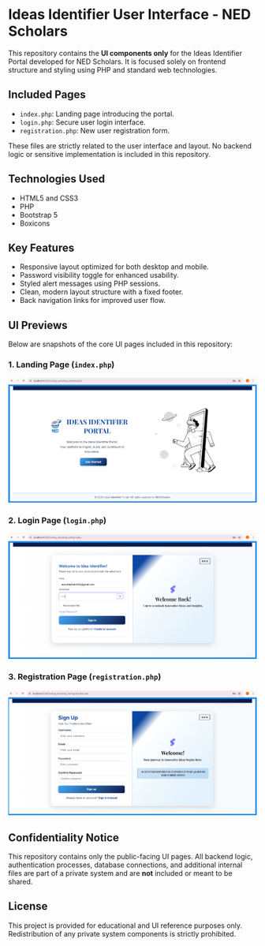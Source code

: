 # Ideas Identifier User Interface - NED Scholars

This repository contains the **UI components only** for the Ideas Identifier Portal developed for NED Scholars. It is focused solely on frontend structure and styling using PHP and standard web technologies.

## Included Pages

- `index.php`: Landing page introducing the portal.
- `login.php`: Secure user login interface.
- `registration.php`: New user registration form.

These files are strictly related to the user interface and layout. No backend logic or sensitive implementation is included in this repository.

## Technologies Used

- HTML5 and CSS3
- PHP 
- Bootstrap 5
- Boxicons

## Key Features

- Responsive layout optimized for both desktop and mobile.
- Password visibility toggle for enhanced usability.
- Styled alert messages using PHP sessions.
- Clean, modern layout structure with a fixed footer.
- Back navigation links for improved user flow.

## UI Previews

Below are snapshots of the core UI pages included in this repository:

### 1. Landing Page (`index.php`)
![Landing Page](screenshots/index.png)

### 2. Login Page (`login.php`)
![Login Page](screenshots/login.png)

### 3. Registration Page (`registration.php`)
![Registration Page](screenshots/registration.png)



## Confidentiality Notice

This repository contains only the public-facing UI pages. All backend logic, authentication processes, database connections, and additional internal files are part of a private system and are **not** included or meant to be shared.

## License

This project is provided for educational and UI reference purposes only. Redistribution of any private system components is strictly prohibited.
